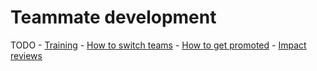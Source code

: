 # Teammate development

TODO
    - [Training](training/index.md)
    - [How to switch teams](../switching-teams.md)
    - [How to get promoted](promotion.md)
    - [Impact reviews](people-ops/process/impact-reviews.md)